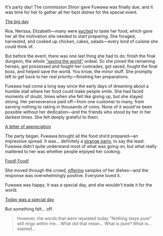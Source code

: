 <!-- title: Fuwawa Abyssguard -->
<!-- status: Alive -->

It's party day! The commission Shiori gave Fuwawa was finally due, and it was time for her to gather all her best dishes for the special event.

[The big day](#embed:https://www.youtube.com/live/eKVBp9EgDLc?t=437)

Roa, Nerissa, Elizabeth—many were [excited](https://www.youtube.com/live/eKVBp9EgDLc?t=2104) to taste her food, which gave her all the motivation she needed to start preparing. She foraged, harvested, and cooked up chicken, cakes, salads—every kind of cuisine she could think of.

But before the event, there was one last thing she had to do: finish the final dungeon, the whole ["saving the world"](https://www.youtube.com/live/eKVBp9EgDLc?t=5273) ordeal. So she joined the remaining heroes, got possessed and fought her comrades, got saved, fought the final boss, and helped save the world. You know, the minor stuff. She promptly left to get back to her real priority—finishing her preparations.

Fuwawa had come a long way since the early days of dreaming about a humble stall where her food could make people smile. She had faced moments of doubt, times when she felt like giving up, but she stayed strong. Her perseverance paid off—from one customer to many, from earning nothing to raking in thousands of coins. None of it would’ve been possible without her dedication—and the friends who stood by her in her darkest times. She felt deeply grateful to them.

[A letter of appreciation](#embed:https://www.youtube.com/live/eKVBp9EgDLc?t=8320)

The party began. Fuwawa brought all the food she’d prepared—an impressive spread. It was... definitely a [strange party](https://www.youtube.com/live/eKVBp9EgDLc?t=8786), to say the least. Fuwawa didn’t quite understand most of what was going on, but what really mattered to her was whether people enjoyed her cooking.

[Food! Food!](#embed:https://www.youtube.com/live/eKVBp9EgDLc?t=8876)

She moved through the crowd, [offering](https://www.youtube.com/live/eKVBp9EgDLc?t=9248) samples of her dishes—and the response was overwhelmingly positive. Everyone loved it.

Fuwawa was happy. It was a special day, and she wouldn’t trade it for the world.

[Today was a special day](#embed:https://www.youtube.com/live/eKVBp9EgDLc?t=9576)

But something felt... off.

> However, the words that were repeated today "Nothing stays pure" still rings within me... What did that mean... What is pure? What is... stained...
